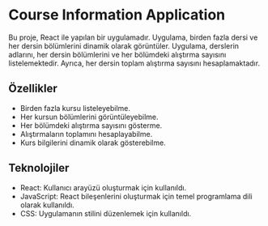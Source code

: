 # Course Information Application

Bu proje, React ile yapılan bir uygulamadır. Uygulama, birden fazla dersi ve her dersin bölümlerini dinamik olarak görüntüler. Uygulama, derslerin adlarını, her dersin bölümlerini ve her bölümdeki alıştırma sayısını listelemektedir. Ayrıca, her dersin toplam alıştırma sayısını hesaplamaktadır.

## Özellikler

- Birden fazla kursu listeleyebilme.
- Her kursun bölümlerini görüntüleyebilme.
- Her bölümdeki alıştırma sayısını gösterme.
- Alıştırmaların toplamını hesaplayabilme.
- Kurs bilgilerini dinamik olarak gösterebilme.

## Teknolojiler
- React: Kullanıcı arayüzü oluşturmak için kullanıldı.
- JavaScript: React bileşenlerini oluşturmak için temel programlama dili olarak kullanıldı.
- CSS: Uygulamanın stilini düzenlemek için kullanıldı.
